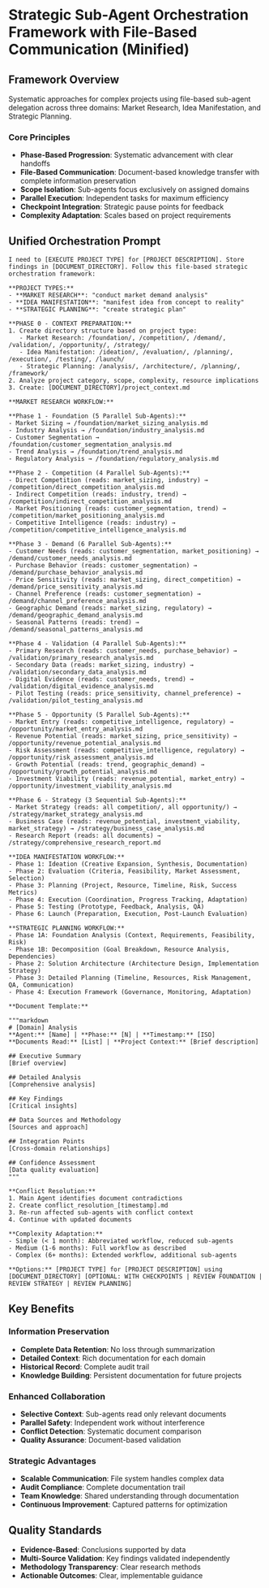 # Strategic Sub-Agent Orchestration Framework with File-Based Communication (Minified)

## Framework Overview

Systematic approaches for complex projects using file-based sub-agent delegation across three domains: Market Research, Idea Manifestation, and Strategic Planning.

### Core Principles
- **Phase-Based Progression**: Systematic advancement with clear handoffs
- **File-Based Communication**: Document-based knowledge transfer with complete information preservation
- **Scope Isolation**: Sub-agents focus exclusively on assigned domains
- **Parallel Execution**: Independent tasks for maximum efficiency
- **Checkpoint Integration**: Strategic pause points for feedback
- **Complexity Adaptation**: Scales based on project requirements

## Unified Orchestration Prompt

```
I need to [EXECUTE PROJECT TYPE] for [PROJECT DESCRIPTION]. Store findings in [DOCUMENT_DIRECTORY]. Follow this file-based strategic orchestration framework:

**PROJECT TYPES:**
- **MARKET RESEARCH**: "conduct market demand analysis"
- **IDEA MANIFESTATION**: "manifest idea from concept to reality" 
- **STRATEGIC PLANNING**: "create strategic plan"

**PHASE 0 - CONTEXT PREPARATION:**
1. Create directory structure based on project type:
   - Market Research: /foundation/, /competition/, /demand/, /validation/, /opportunity/, /strategy/
   - Idea Manifestation: /ideation/, /evaluation/, /planning/, /execution/, /testing/, /launch/
   - Strategic Planning: /analysis/, /architecture/, /planning/, /framework/
2. Analyze project category, scope, complexity, resource implications
3. Create: [DOCUMENT_DIRECTORY]/project_context.md

**MARKET RESEARCH WORKFLOW:**

**Phase 1 - Foundation (5 Parallel Sub-Agents):**
- Market Sizing → /foundation/market_sizing_analysis.md
- Industry Analysis → /foundation/industry_analysis.md  
- Customer Segmentation → /foundation/customer_segmentation_analysis.md
- Trend Analysis → /foundation/trend_analysis.md
- Regulatory Analysis → /foundation/regulatory_analysis.md

**Phase 2 - Competition (4 Parallel Sub-Agents):**
- Direct Competition (reads: market_sizing, industry) → /competition/direct_competition_analysis.md
- Indirect Competition (reads: industry, trend) → /competition/indirect_competition_analysis.md
- Market Positioning (reads: customer_segmentation, trend) → /competition/market_positioning_analysis.md
- Competitive Intelligence (reads: industry) → /competition/competitive_intelligence_analysis.md

**Phase 3 - Demand (6 Parallel Sub-Agents):**
- Customer Needs (reads: customer_segmentation, market_positioning) → /demand/customer_needs_analysis.md
- Purchase Behavior (reads: customer_segmentation) → /demand/purchase_behavior_analysis.md
- Price Sensitivity (reads: market_sizing, direct_competition) → /demand/price_sensitivity_analysis.md
- Channel Preference (reads: customer_segmentation) → /demand/channel_preference_analysis.md
- Geographic Demand (reads: market_sizing, regulatory) → /demand/geographic_demand_analysis.md
- Seasonal Patterns (reads: trend) → /demand/seasonal_patterns_analysis.md

**Phase 4 - Validation (4 Parallel Sub-Agents):**
- Primary Research (reads: customer_needs, purchase_behavior) → /validation/primary_research_analysis.md
- Secondary Data (reads: market_sizing, industry) → /validation/secondary_data_analysis.md
- Digital Evidence (reads: customer_needs, trend) → /validation/digital_evidence_analysis.md
- Pilot Testing (reads: price_sensitivity, channel_preference) → /validation/pilot_testing_analysis.md

**Phase 5 - Opportunity (5 Parallel Sub-Agents):**
- Market Entry (reads: competitive_intelligence, regulatory) → /opportunity/market_entry_analysis.md
- Revenue Potential (reads: market_sizing, price_sensitivity) → /opportunity/revenue_potential_analysis.md
- Risk Assessment (reads: competitive_intelligence, regulatory) → /opportunity/risk_assessment_analysis.md
- Growth Potential (reads: trend, geographic_demand) → /opportunity/growth_potential_analysis.md
- Investment Viability (reads: revenue_potential, market_entry) → /opportunity/investment_viability_analysis.md

**Phase 6 - Strategy (3 Sequential Sub-Agents):**
- Market Strategy (reads: all competition/, all opportunity/) → /strategy/market_strategy_analysis.md
- Business Case (reads: revenue_potential, investment_viability, market_strategy) → /strategy/business_case_analysis.md
- Research Report (reads: all documents) → /strategy/comprehensive_research_report.md

**IDEA MANIFESTATION WORKFLOW:**
- Phase 1: Ideation (Creative Expansion, Synthesis, Documentation)
- Phase 2: Evaluation (Criteria, Feasibility, Market Assessment, Selection)
- Phase 3: Planning (Project, Resource, Timeline, Risk, Success Metrics)
- Phase 4: Execution (Coordination, Progress Tracking, Adaptation)
- Phase 5: Testing (Prototype, Feedback, Analysis, QA)
- Phase 6: Launch (Preparation, Execution, Post-Launch Evaluation)

**STRATEGIC PLANNING WORKFLOW:**
- Phase 1A: Foundation Analysis (Context, Requirements, Feasibility, Risk)
- Phase 1B: Decomposition (Goal Breakdown, Resource Analysis, Dependencies)
- Phase 2: Solution Architecture (Architecture Design, Implementation Strategy)
- Phase 3: Detailed Planning (Timeline, Resources, Risk Management, QA, Communication)
- Phase 4: Execution Framework (Governance, Monitoring, Adaptation)

**Document Template:**

"""markdown
# [Domain] Analysis
**Agent:** [Name] | **Phase:** [N] | **Timestamp:** [ISO]
**Documents Read:** [List] | **Project Context:** [Brief description]

## Executive Summary
[Brief overview]

## Detailed Analysis
[Comprehensive analysis]

## Key Findings
[Critical insights]

## Data Sources and Methodology
[Sources and approach]

## Integration Points
[Cross-domain relationships]

## Confidence Assessment
[Data quality evaluation]
"""

**Conflict Resolution:**
1. Main Agent identifies document contradictions
2. Create conflict_resolution_[timestamp].md
3. Re-run affected sub-agents with conflict context
4. Continue with updated documents

**Complexity Adaptation:**
- Simple (< 1 month): Abbreviated workflow, reduced sub-agents
- Medium (1-6 months): Full workflow as described
- Complex (6+ months): Extended workflow, additional sub-agents

**Options:** [PROJECT TYPE] for [PROJECT DESCRIPTION] using [DOCUMENT_DIRECTORY] [OPTIONAL: WITH CHECKPOINTS | REVIEW FOUNDATION | REVIEW STRATEGY | REVIEW PLANNING]
```

## Key Benefits

### Information Preservation
- **Complete Data Retention**: No loss through summarization
- **Detailed Context**: Rich documentation for each domain
- **Historical Record**: Complete audit trail
- **Knowledge Building**: Persistent documentation for future projects

### Enhanced Collaboration  
- **Selective Context**: Sub-agents read only relevant documents
- **Parallel Safety**: Independent work without interference
- **Conflict Detection**: Systematic document comparison
- **Quality Assurance**: Document-based validation

### Strategic Advantages
- **Scalable Communication**: File system handles complex data
- **Audit Compliance**: Complete documentation trail
- **Team Knowledge**: Shared understanding through documentation
- **Continuous Improvement**: Captured patterns for optimization

## Quality Standards
- **Evidence-Based**: Conclusions supported by data
- **Multi-Source Validation**: Key findings validated independently
- **Methodology Transparency**: Clear research methods
- **Actionable Outcomes**: Clear, implementable guidance
